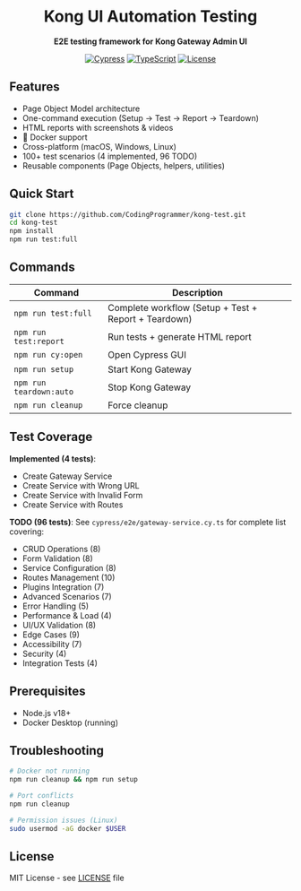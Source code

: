 <div align="center">

# Kong UI Automation Testing

**E2E testing framework for Kong Gateway Admin UI**

[![Cypress](https://img.shields.io/badge/Cypress-13.x-17202C?style=flat&logo=cypress)](https://www.cypress.io/)
[![TypeScript](https://img.shields.io/badge/TypeScript-5.3-3178C6?style=flat&logo=typescript&logoColor=white)](https://www.typescriptlang.org/)
[![License](https://img.shields.io/badge/License-MIT-yellow.svg?style=flat)](LICENSE)

</div>

## Features

- Page Object Model architecture
- One-command execution (Setup → Test → Report → Teardown)
- HTML reports with screenshots & videos
- 🐳 Docker support
- Cross-platform (macOS, Windows, Linux)
- 100+ test scenarios (4 implemented, 96 TODO)
- Reusable components (Page Objects, helpers, utilities)

## Quick Start

```bash
git clone https://github.com/CodingProgrammer/kong-test.git
cd kong-test
npm install
npm run test:full
```

## Commands

| Command | Description |
|---------|-------------|
| `npm run test:full` | Complete workflow (Setup + Test + Report + Teardown) |
| `npm run test:report` | Run tests + generate HTML report |
| `npm run cy:open` | Open Cypress GUI |
| `npm run setup` | Start Kong Gateway |
| `npm run teardown:auto` | Stop Kong Gateway |
| `npm run cleanup` | Force cleanup |

## Test Coverage

**Implemented (4 tests)**:
- Create Gateway Service
- Create Service with Wrong URL
- Create Service with Invalid Form
- Create Service with Routes

**TODO (96 tests)**: See `cypress/e2e/gateway-service.cy.ts` for complete list covering:
- CRUD Operations (8)
- Form Validation (8)
- Service Configuration (8)
- Routes Management (10)
- Plugins Integration (7)
- Advanced Scenarios (7)
- Error Handling (5)
- Performance & Load (4)
- UI/UX Validation (8)
- Edge Cases (9)
- Accessibility (7)
- Security (4)
- Integration Tests (4)

## Prerequisites

- Node.js v18+
- Docker Desktop (running)

## Troubleshooting

```bash
# Docker not running
npm run cleanup && npm run setup

# Port conflicts
npm run cleanup

# Permission issues (Linux)
sudo usermod -aG docker $USER
```

## License

MIT License - see [LICENSE](LICENSE) file